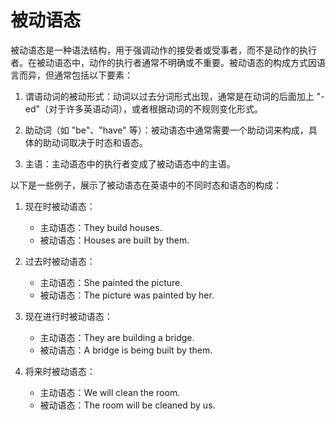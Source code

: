 # 被动语态


被动语态是一种语法结构，用于强调动作的接受者或受事者，而不是动作的执行者。在被动语态中，动作的执行者通常不明确或不重要。被动语态的构成方式因语言而异，但通常包括以下要素：

1. 谓语动词的被动形式：动词以过去分词形式出现，通常是在动词的后面加上 "-ed"（对于许多英语动词），或者根据动词的不规则变化形式。

2. 助动词（如 "be"、"have" 等）：被动语态中通常需要一个助动词来构成，具体的助动词取决于时态和语态。

3. 主语：主动语态中的执行者变成了被动语态中的主语。

以下是一些例子，展示了被动语态在英语中的不同时态和语态的构成：

1. 现在时被动语态：
   - 主动语态：They build houses.
   - 被动语态：Houses are built by them.

2. 过去时被动语态：
   - 主动语态：She painted the picture.
   - 被动语态：The picture was painted by her.

3. 现在进行时被动语态：
   - 主动语态：They are building a bridge.
   - 被动语态：A bridge is being built by them.

4. 将来时被动语态：
   - 主动语态：We will clean the room.
   - 被动语态：The room will be cleaned by us.
